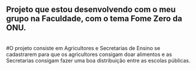 <h2>Projeto que estou desenvolvendo com o meu grupo na Faculdade, com o tema Fome Zero da ONU.</h2>
<br>
#O projeto consiste em Agricultores e Secretarias de Ensino se cadastrarem para que os agricultores consigam doar alimentos e as Secretarias consigam fazer uma boa distribuição entre as escolas públicas.
